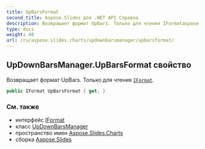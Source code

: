 ```yaml
---
title: UpBarsFormat
second_title: Aspose.Slides для .NET API Справка
description: Возвращает формат UpBars. Только для чтения IFormataspose.slides.charts/iformat.
type: docs
weight: 40
url: /ru/aspose.slides.charts/updownbarsmanager/upbarsformat/
---
```


## UpDownBarsManager.UpBarsFormat свойство

Возвращает формат UpBars. Только для чтения [`IFormat`](../../iformat).

```csharp
public IFormat UpBarsFormat { get; }
```

### См. также

* интерфейс [IFormat](../../iformat)
* класс [UpDownBarsManager](../../updownbarsmanager)
* пространство имен [Aspose.Slides.Charts](../../updownbarsmanager)
* сборка [Aspose.Slides](../../../)

<!-- DO NOT EDIT: сгенерировано xmldocmd для Aspose.Slides.dll -->